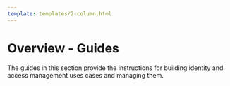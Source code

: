 ```yaml
---
template: templates/2-column.html
---
```


# Overview - Guides

The guides in this section provide the instructions for building identity and access management uses cases and managing them.
